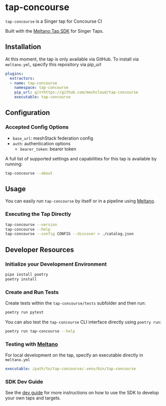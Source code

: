 # tap-concourse

`tap-concourse` is a Singer tap for Concourse CI

Built with the [Meltano Tap SDK](https://sdk.meltano.com) for Singer Taps.

## Installation

At this moment, the tap is only available via GitHub.
To install via `meltano.yml`, specify this repository via pip_url

```yaml
plugins:
  extractors:
  - name: tap-concourse
    namespace: tap-concourse
    pip_url: git+https://github.com/meshcloud/tap-concourse
    executable: tap-concourse
```

## Configuration

### Accepted Config Options

- `base_url`: meshStack federation config
- `auth`: authentication options
  - `bearer_token`: bearer token

A full list of supported settings and capabilities for this tap is available by running:

```bash
tap-concourse --about
```

## Usage

You can easily run `tap-concourse` by itself or in a pipeline using [Meltano](https://meltano.com/).

### Executing the Tap Directly

```bash
tap-concourse --version
tap-concourse --help
tap-concourse --config CONFIG --discover > ./catalog.json
```

## Developer Resources

### Initialize your Development Environment

```bash
pipx install poetry
poetry install
```

### Create and Run Tests

Create tests within the `tap-concourse/tests` subfolder and
  then run:

```bash
poetry run pytest
```

You can also test the `tap-concourse` CLI interface directly using `poetry run`:

```bash
poetry run tap-concourse --help
```

### Testing with [Meltano](https://www.meltano.com)

For local development on the tap, specify an executable directly in `meltano.yml`

```yaml
executable: /path/to/tap-concourse/.venv/bin/tap-concourse
```

### SDK Dev Guide

See the [dev guide](https://sdk.meltano.com/en/latest/dev_guide.html) for more instructions on how to use the SDK to 
develop your own taps and targets.
